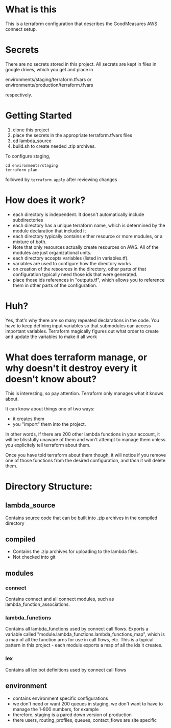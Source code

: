 # What is this
This is a terraform configuration that describes the GoodMeasures AWS connect setup.

# Secrets
There are no secrets stored in this project. All secrets are kept in files in google drives, which you get and place in

environments/staging/terraform.tfvars
or
environments/production/terraform.tfvars

respectively.

# Getting Started

1. clone this project
2. place the secrets in the appropriate terraform.tfvars files
3. cd lambda_source
4. build.sh to create needed .zip archives.

To configure staging,
```
cd environments/staging
terraform plan
```
followed by `terraform apply` after reviewing changes

# How does it work?

- each directory is independent. It doesn't automatically include subdirectories
- each directory has a unique terraform name, which is determined by the module declaration that included it
- each directory typically contains either resource or more modules, or a mixture of both.
- Note that only resources actually create resources on AWS. All of the modules are just organizational units.
- each directory accepts variables (listed in variables.tf).
- variables are used to configure how the directory works
- on creation of the resources in the directory, other parts of that configuration typically need those ids that were generated.
- place those ids references in "outputs.tf", which allows you to reference them in other parts of the configuration.

# Huh?

Yes, that's why there are so many repeated declarations in the code. You have to keep defining input variables so that submodules can access important variables.
Terraform magically figures out what order to create and update the variables to make it all work

# What does terraform manage, or why doesn't it destroy every it doesn't know about?

This is interesting, so pay attention. Terraform only manages what it knows about.

It can know about things one of two ways:
- it creates them
- you "import" them into the project.

In other words, if there are 200 other lambda functions in your account, it will be blissfully unaware of them and won't attempt to manage them unless you explicitely tell terraform about them.

Once you have told terraform about them though, it will notice if you remove one of those functions from the desired configuration, and *then* it will delete them.

# Directory Structure:


## lambda_source
Contains source code that can be built into .zip archives in the compiled directory
## compiled
- Contains the .zip archives for uploading to the lambda files.
- Not checked into git
## modules
### connect
Contains connect and all connect modules, such as lambda_function_associations.
### lambda_functions
Contains all lambda_functions used by connect call flows. 
Exports a variable called "module.lambda_functions.lambda_functions_map", which is a map of all the function arns for use in call flows, etc.
This is a typical pattern in this project - each module exports a map of all the ids it creates.
### lex
Contains all lex bot definitions used by connect call flows
## environment
- contains environment specific configurations
- we don't need or want 200 queues in staging, we don't want to have to manage the
1-800 numbers, for example
- therefore, staging is a pared down version of production
- there users, routing_profiles, queues, contact_flows are site specific



